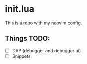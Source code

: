 # init.lua

This is a repo with my neovim config.

## Things TODO:

- [ ] DAP (debugger and debugger ui)
- [ ] Snippets
